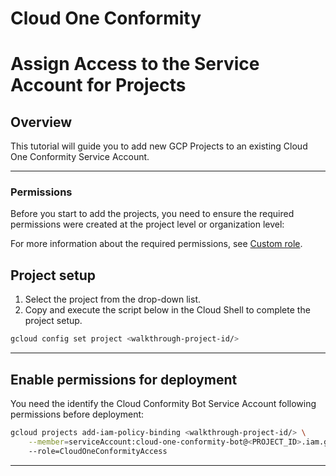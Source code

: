 # Cloud One Conformity

# Assign Access to the Service Account for Projects

## Overview

<walkthrough-tutorial-duration duration="10"></walkthrough-tutorial-duration>

This tutorial will guide you to add new GCP Projects to an existing Cloud One Conformity Service Account.

--------------------------------

### Permissions

Before you start to add the projects, you need to ensure the required permissions were created at the project level or organization level:

For more information about the required permissions, see [Custom role](https://cloudone.trendmicro.com/docs/conformity/add-a-gcp-account/#create-a-custom-role).

## Project setup

1. Select the project from the drop-down list.
1. Copy and execute the script below in the Cloud Shell to complete the project setup.

<walkthrough-project-setup></walkthrough-project-setup>

```sh
gcloud config set project <walkthrough-project-id/>
```

--------------------------------

## Enable permissions for deployment

You need the identify the Cloud Conformity Bot Service Account following permissions before deployment:

```sh
gcloud projects add-iam-policy-binding <walkthrough-project-id/> \
    --member=serviceAccount:cloud-one-conformity-bot@<PROJECT_ID>.iam.gserviceaccount.com.
    --role=CloudOneConformityAccess
```
--------------------------------
